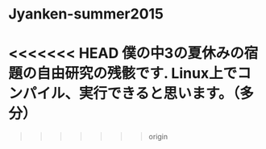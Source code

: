 # Jyanken-summer2015

<<<<<<< HEAD
僕の中3の夏休みの宿題の自由研究の残骸です.
Linux上でコンパイル、実行できると思います。（多分）
=======

>>>>>>> origin
